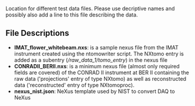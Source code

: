Location for different test data files. Please use decriptive names and possibly also add a line to this file describing the data.

File Descriptions
-----------------

* **IMAT_flower_whitebeam.nxs**: is a sample nexus file from the IMAT instrument created using the ntomowriter script. The NXtomo entry is added as a subentry (*/raw_data_1/tomo_entry*) in the nexus file  
* **CONRADII_BERII.nxs**: is a minimum nexus file (almost only required fields are covered) of the CONRAD II instrument at BER II containing the raw data ('projections' entry of type NXtomo) as well as reconstructed data ('reconstructed' entry of type NXtomoproc).
* **nexus_nist.json**: NeXus template used by NIST to convert DAQ to NeXus
